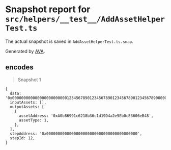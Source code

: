 # Snapshot report for `src/helpers/__test__/AddAssetHelperTest.ts`

The actual snapshot is saved in `AddAssetHelperTest.ts.snap`.

Generated by [AVA](https://avajs.dev).

## encodes

> Snapshot 1

    {
      data: '0x000000000000000000000000123456789012345678901234567890123456789000000000000000000000000000000000000000000000000000000000000f4240',
      inputAssets: [],
      outputAssets: [
        {
          assetAddress: '0xA0b86991c6218b36c1d19D4a2e9Eb0cE3606eB48',
          assetType: 1,
        },
      ],
      stepAddress: '0x0000000000000000000000000000000000000000',
      stepId: 12,
    }
